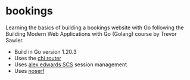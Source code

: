 # bookings
Learning the basics of building a bookings website with Go following the Building Modern Web Applications with Go (Golang) course by Trevor Sawler.

- Build in Go version 1.20.3
- Uses the [chi router](https://github.com/go-chi/chi) 
- Uses [alex edwards SCS](https://github.com/alexedwards/scs) session management
- Uses [noserf](https://github.com/justinas/nosurf)